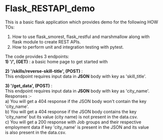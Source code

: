 # Flask_RESTAPI_demo

This is a basic flask application which provides demo for the following HOW TOs:
1) How to use flask_smorest, flask_restful and marshmallow along with flask module to create REST APIs. 
2) How to perform unit and integration testing with pytest.

The code provides 3 endpoints: <br>
**1) '/', (GET)** : a basic home page to get started with

**2) '/skills/reverse-skill-title', (POST)** : <br> 
      This endpoint requires input data in **JSON** body with key as 'skill_title'.

**3) '/get_data', (POST)** : <br>
      This endpoint requires input data in **JSON** body with key as 'city_name'.<br>
      Responses :-<br>
          a) You will get a 404 response if the JSON body won't contain the key 'city_name'.<br>
          b) You will get a 404 response if the JSON body contains the key 'city_name' but its value (city name) is not present in the data.csv.<br>
          c) You will get a 200 response with Job groups and their respective employment data if key 'city_name' is present in the JSON and its value <br>
             is also present in the data.csv.
